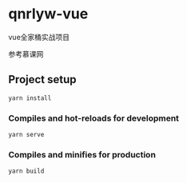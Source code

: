# qnrlyw-vue
vue全家桶实战项目

参考慕课网
## Project setup
```
yarn install
```

### Compiles and hot-reloads for development
```
yarn serve
```

### Compiles and minifies for production
```
yarn build
```